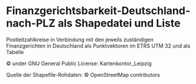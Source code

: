 # Finanzgerichtsbarkeit-Deutschland-nach-PLZ als Shapedatei und Liste
Postleitzahlkreise in Verbindung mit den jeweils zuständigen Finanzgerichten in Deutschland als Punktvektoren im ETRS UTM 32 und als Tabelle





© under GNU General Public License:   Kartenkontor_Leipzig

Quelle der Shapefile-Rohdaten: © OpenStreetMap contributors
